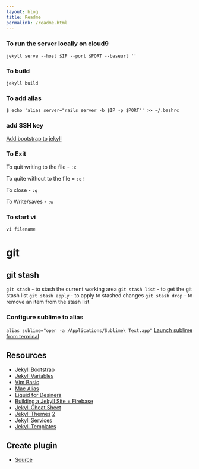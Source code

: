```yaml
---
layout: blog
title: Readme
permalink: /readme.html
---
```

### To run the server locally on cloud9
` jekyll serve --host $IP --port $PORT --baseurl '' `


### To build
` jekyll build `


### To add alias
`$ echo 'alias server="rails server -b $IP -p $PORT"' >> ~/.bashrc`


### add SSH key
[Add bootstrap to jekyll](http://stackoverflow.com/questions/28733425/adding-bootstrap-to-jekyll)


### To Exit
To quit writing to the file - `:x`

To quite without to the file = `:q!`

To close - `:q`

To Write/saves - `:w`

### To start vi
` vi filename `


# git

## git stash
`git stash` - to stash the current working area
`git stash list` - to get the git stash list
`git stash apply` - to apply to stashed changes
`git stash drop` - to remove an item from the stash list

### Configure sublime to alias
`alias sublime="open -a /Applications/Sublime\ Text.app"`
[Launch sublime from terminal](http://ashleynolan.co.uk/blog/launching-sublime-from-the-terminal)


## Resources
* [Jekyll Bootstrap](https://github.com/plusjade/jekyll-bootstrap)
* [Jekyll Variables](https://jekyllrb.com/docs/variables/)
* [Vim Basic](https://www.cs.colostate.edu/helpdocs/vi.html)
* [Mac Alias](http://www.techradar.com/us/how-to/computing/apple/terminal-101-creating-aliases-for-commands-1305638)
* [Liquid for Desiners](https://github.com/Shopify/liquid/wiki/Liquid-for-Designers)
* [Building a Jekyll Site + Firebase](https://css-tricks.com/building-a-jekyll-site-part-1-of-3/)
* [Jekyll Cheat Sheet](http://cheat.jekyll.tips/)
* [Jekyll Themes](http://jekyllthemes.io/) [2](https://mademistakes.com/work/jekyll-themes/)
* [Jekyll Services](http://jekyll.tips/services/)
* [Jekyll Templates](http://jekyll.tips/templates/)

## Create plugin
* [Source](https://tuananh.org/2014/08/04/writing-your-first-jekyll-plugin/)
